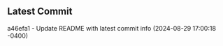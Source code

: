
## Latest Commit
a46efa1 - Update README with latest commit info (2024-08-29 17:00:18 -0400) <Yunxi-Zhou>
